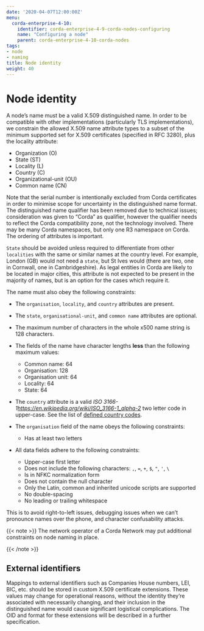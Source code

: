 ```yaml
---
date: '2020-04-07T12:00:00Z'
menu:
  corda-enterprise-4-10:
    identifier: corda-enterprise-4-9-corda-nodes-configuring
    name: "Configuring a node"
    parent: corda-enterprise-4-10-corda-nodes
tags:
- node
- naming
title: Node identity
weight: 40
---
```


# Node identity

A node’s name must be a valid X.509 distinguished name. In order to be compatible with other implementations
(particularly TLS implementations), we constrain the allowed X.509 name attribute types to a subset of the minimum
supported set for X.509 certificates (specified in RFC 3280), plus the locality attribute:


* Organization (O)
* State (ST)
* Locality (L)
* Country (C)
* Organizational-unit (OU)
* Common name (CN)

Note that the serial number is intentionally excluded from Corda certificates in order to minimise scope for uncertainty in
the distinguished name format. The distinguished name qualifier has been removed due to technical issues; consideration was
given to “Corda” as qualifier, however the qualifier needs to reflect the Corda compatibility zone, not the technology involved.
There may be many Corda namespaces, but only one R3 namespace on Corda. The ordering of attributes is important.

`State` should be avoided unless required to differentiate from other `localities` with the same or similar names at the
country level. For example, London (GB) would not need a `state`, but St Ives would (there are two, one in Cornwall, one
in Cambridgeshire). As legal entities in Corda are likely to be located in major cities, this attribute is not expected to be
present in the majority of names, but is an option for the cases which require it.

The name must also obey the following constraints:


* The `organisation`, `locality`, and `country` attributes are present.
* The `state`, `organisational-unit`, and `common name` attributes are optional.
* The maximum number of characters in the whole x500 name string is 128 characters.
* The fields of the name have character lengths **less** than the following maximum values:

    * Common name: 64
    * Organisation: 128
    * Organisation unit: 64
    * Locality: 64
    * State: 64



* The `country` attribute is a valid *ISO 3166-1<https://en.wikipedia.org/wiki/ISO_3166-1_alpha-2>* two letter code in upper-case. See the list of [defined country codes](https://github.com/corda/corda/blob/release/os/4.8/tools/worldmap/src/main/resources/net/corda/worldmap/cities.txt).
* The `organisation` field of the name obeys the following constraints:

    * Has at least two letters



* All data fields adhere to the following constraints:

    * Upper-case first letter
    * Does not include the following characters: `,`, `=`, `+`, `$`, `"`, `'`, `\`
    * Is in NFKC normalization form
    * Does not contain the null character
    * Only the Latin, common and inherited unicode scripts are supported
    * No double-spacing
    * No leading or trailing whitespace




This is to avoid right-to-left issues, debugging issues when we can’t pronounce names over the phone, and
character confusability attacks.

{{< note >}}
The network operator of a Corda Network may put additional constraints on node naming in place.

{{< /note >}}

## External identifiers

Mappings to external identifiers such as Companies House numbers, LEI, BIC, etc. should be stored in custom X.509
certificate extensions. These values may change for operational reasons, without the identity they’re associated with
necessarily changing, and their inclusion in the distinguished name would cause significant logistical complications.
The OID and format for these extensions will be described in a further specification.
